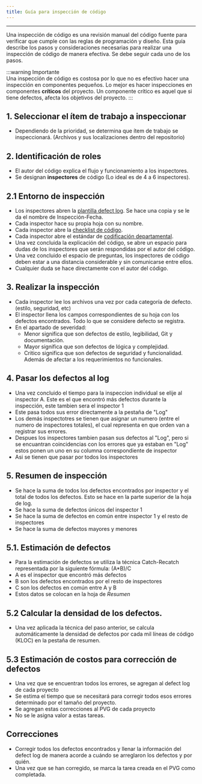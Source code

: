 ```yaml
---
title: Guía para inspección de código
---
```


---

Una inspección de código es una revisión manual del código fuente para verificar que cumple con las reglas de programación y diseño. Esta guía describe los pasos y consideraciones necesarias para realizar una inspección de código de manera efectiva. Se debe seguir cada uno de los pasos.

:::warning Importante  
 Una inspección de código es costosa por lo que no es efectivo hacer una inspección en componentes pequeños. Lo mejor es hacer inspecciones en componentes **críticos** del proyecto. Un componente crítico es aquel que si tiene defectos, afecta los objetivos del proyecto.
:::

## 1. Seleccionar el ítem de trabajo a inspeccionar

- Dependiendo de la prioridad, se determina que ítem de trabajo se inspeccionará. (Archivos y sus localizaciones dentro del repositorio)

## 2. Identificación de roles 

- El autor del código explica el flujo y funcionamiento a los inspectores.
- Se designan **inspectores** de código (Lo ideal es de 4 a 6 inspectores).

## 2.1 Entorno de inspección

- Los inspectores abren la [plantilla defect log](https://docs.google.com/spreadsheets/d/1GwKcoKU2H5aKZJyG1p9df5Mvue4CNbyBMvIjGhjbyxg/edit?usp=sharing). Se hace una copia y se le da el nombre de Inspección-Fecha.
- Cada inspector hace su propia hoja con su nombre. 
- Cada inspector abre la [checklist de código](https://docs.google.com/document/d/1ItP965B7cFppIUX3RPXg_ZuUiYZzSuGs1b5bMw2-ZpQ/edit?tab=t.0#heading=h.fhau7kjl46pa). 
- Cada inspector abre el estándar de [codificación departamental](\docs\standards\general.md).
- Una vez concluida la explicación del código, se abre un espacio para dudas de los inspectores que serán respondidas por el autor del código.
- Una vez concluido el espacio de preguntas, los inspectores de código deben estar a una distancia considerable y sin comunicarse entre ellos. 
- Cualquier duda se hace directamente con el autor del código.

## 3. Realizar la inspección

- Cada inspector lee los archivos una vez por cada categoría de defecto. (estilo, seguridad, etc)
- El inspector llena los campos correspondientes de su hoja con los defectos encontrados. Todo lo que se considere defecto se registra.
- En el apartado de severidad:
    - Menor significa que son defectos de estilo, legibilidad, Git y documentación.
    - Mayor significa que son defectos de lógica y complejidad.
    - Critico significa que son defectos de seguridad y funcionalidad. Además de afectar a los requerimientos no funcionales. 

## 4. Pasar los defectos al log

- Una vez concluido el tiempo para la inspeccion individual se elije al inspector A. Este es el que encontró más defectos durante la inspección, este tambien sera el inspector 1
- Este pasa todos sus error directamente a la pestaña de "Log"
- Los demás inspectotres se tienen que asignar un numero (entre el numero de inspectores totales), el cual representa en que orden van a registrar sus errores.
- Despues los inspectores tambien pasan sus defectos al "Log", pero si se encuantran coincidencias con los errores que ya estaban en "Log" estos ponen un uno en su columna correspondiente de inspector
- Asi se tienen que pasar por todos los inspectores 

## 5. Resumen de inspección

- Se hace la suma de todos los defectos encontrados por inspector y el total de todos los defectos. Esto se hace en la parte superior de la hoja de log.
- Se hace la suma de defectos únicos del inspector 1
- Se hace la suma de defectos en común entre inspector 1 y el resto de inspectores
- Se hace la suma de defectos mayores y menores

## 5.1. Estimación de defectos

- Para la estimación de defectos se utiliza la técnica Catch-Recatch representada por la siguiente fórmula: (A*B)/C
- A es el inspector que encontró más defectos 
- B son los defectos encontrados por el resto de inspectores
- C son los defectos en común entre A y B
- Estos datos se colocan en la hoja de *Resumen*

## 5.2 Calcular la densidad de los defectos.
- Una vez aplicada la técnica del paso anterior, se calcula automáticamente la densidad de defectos por cada mil líneas de código (KLOC) en la pestaña de resumen.

## 5.3 Estimación de costos para corrección de defectos  
- Una vez que se encuentran todos los errores, se agregan al defect log de cada proyecto 
- Se estima el tiempo que se necesitará para corregir todos esos errores determinado por el tamaño del proyecto.
- Se agregan estas correcciones al PVG de cada proyecto 
- No se le asigna valor a estas tareas.

## Correcciones
- Corregir todos los defectos encontrados y llenar la información del defect log de manera acorde a cuándo se arreglaron los defectos y por quién.
- Una vez que se han corregido, se marca la tarea creada en el PVG como completada.

